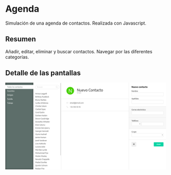 # Agenda

Simulación de una agenda de contactos. Realizada con Javascript.


## Resumen

Añadir, editar, eliminar y buscar contactos. Navegar por las diferentes categorías.
 

## Detalle de las pantallas

![Screenshot](captura.png) 

